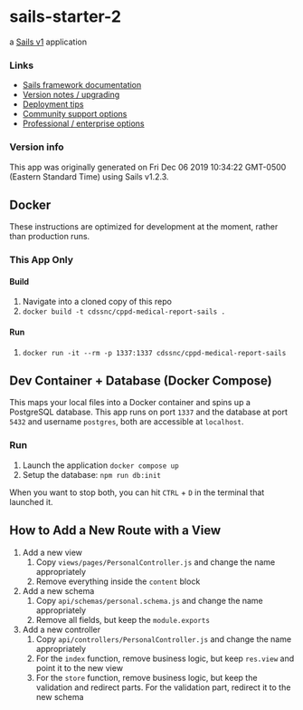 # sails-starter-2

a [Sails v1](https://sailsjs.com) application


### Links

+ [Sails framework documentation](https://sailsjs.com/get-started)
+ [Version notes / upgrading](https://sailsjs.com/documentation/upgrading)
+ [Deployment tips](https://sailsjs.com/documentation/concepts/deployment)
+ [Community support options](https://sailsjs.com/support)
+ [Professional / enterprise options](https://sailsjs.com/enterprise)


### Version info

This app was originally generated on Fri Dec 06 2019 10:34:22 GMT-0500 (Eastern Standard Time) using Sails v1.2.3.

<!-- Internally, Sails used [`sails-generate@1.16.13`](https://github.com/balderdashy/sails-generate/tree/v1.16.13/lib/core-generators/new). -->



<!--
Note:  Generators are usually run using the globally-installed `sails` CLI (command-line interface).  This CLI version is _environment-specific_ rather than app-specific, thus over time, as a project's dependencies are upgraded or the project is worked on by different developers on different computers using different versions of Node.js, the Sails dependency in its package.json file may differ from the globally-installed Sails CLI release it was originally generated with.  (Be sure to always check out the relevant [upgrading guides](https://sailsjs.com/upgrading) before upgrading the version of Sails used by your app.  If you're stuck, [get help here](https://sailsjs.com/support).)
-->


<!-- TODO CLEANUP README LATER, BUT INCLUDE THE BELOW SOMEWHERE -->
## Docker

These instructions are optimized for development at the moment, rather than production runs.

### This App Only

#### Build

1. Navigate into a cloned copy of this repo
1. `docker build -t cdssnc/cppd-medical-report-sails .`

#### Run

1. `docker run -it --rm -p 1337:1337 cdssnc/cppd-medical-report-sails`

## Dev Container + Database (Docker Compose)

This maps your local files into a Docker container and spins up a PostgreSQL database. This app runs on port `1337` and the database at port `5432` and username `postgres`, both are accessible at `localhost`.

### Run

1. Launch the application `docker compose up`
1. Setup the database: `npm run db:init`

When you want to stop both, you can hit `CTRL` + `D` in the terminal that launched it.

## How to Add a New Route with a View

1. Add a new view
    1. Copy `views/pages/PersonalController.js` and change the name appropriately
    1. Remove everything inside the `content` block
1. Add a new schema
    1. Copy `api/schemas/personal.schema.js` and change the name appropriately
    1. Remove all fields, but keep the `module.exports`
1. Add a new controller
    1. Copy `api/controllers/PersonalController.js` and change the name appropriately
    1. For the `index` function, remove business logic, but keep `res.view` and point it to the new view
    1. For the `store` function, remove business logic, but keep the validation and redirect parts. For the validation part, redirect it to the new schema